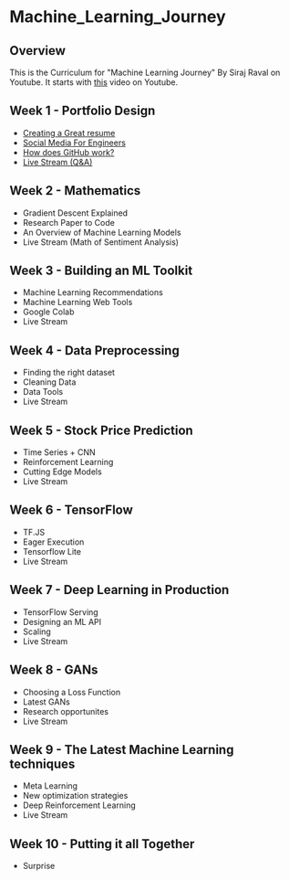 # Machine_Learning_Journey

## Overview

This is the Curriculum for "Machine Learning Journey" By Siraj Raval on Youtube. It starts with [this](https://youtu.be/nMK94JlKRb4) video on Youtube. 

## Week 1 - Portfolio Design
- [Creating a Great resume](https://youtu.be/nMK94JlKRb4) 
- [Social Media For Engineers](https://www.youtube.com/watch?v=PulyGf6trOk&lc=UgwAEMZ65ziPHvo5NV14AaABAg) 
- [How does GitHub work?](https://youtu.be/Loav1kbA640)
- [Live Stream (Q&A)](https://www.youtube.com/watch?v=Zok0TPU0L4M) 

## Week 2 - Mathematics 
- Gradient Descent Explained
- Research Paper to Code
- An Overview of Machine Learning Models
- Live Stream (Math of Sentiment Analysis) 

## Week 3 - Building an ML Toolkit
- Machine Learning Recommendations
- Machine Learning Web Tools
- Google Colab
- Live Stream

## Week 4 - Data Preprocessing
- Finding the right dataset
- Cleaning Data
- Data Tools
- Live Stream 

## Week 5 - Stock Price Prediction
- Time Series + CNN
- Reinforcement Learning
- Cutting Edge Models
- Live Stream

## Week 6 - TensorFlow
- TF.JS
- Eager Execution
- Tensorflow Lite
- Live Stream

## Week 7 - Deep Learning in Production
- TensorFlow Serving
- Designing an ML API
- Scaling
- Live Stream

## Week 8 - GANs
- Choosing a Loss Function
- Latest GANs
- Research opportunites
- Live Stream

## Week 9 - The Latest Machine Learning techniques
- Meta Learning
- New optimization strategies
- Deep Reinforcement Learning
- Live Stream

## Week 10 - Putting it all Together
- Surprise 
